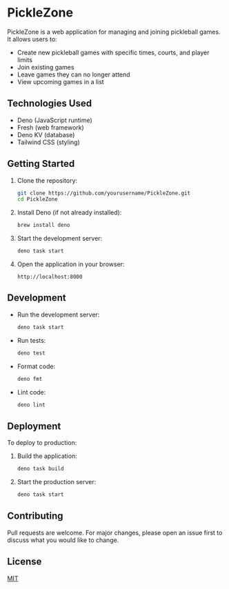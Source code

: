 # PickleZone

PickleZone is a web application for managing and joining pickleball games. It allows users to:

- Create new pickleball games with specific times, courts, and player limits
- Join existing games
- Leave games they can no longer attend
- View upcoming games in a list

## Technologies Used

- Deno (JavaScript runtime)
- Fresh (web framework)
- Deno KV (database)
- Tailwind CSS (styling)

## Getting Started

1. Clone the repository:
   ```bash
   git clone https://github.com/yourusername/PickleZone.git
   cd PickleZone
   ```

2. Install Deno (if not already installed):
   ```bash
   brew install deno
   ```

3. Start the development server:
   ```bash
   deno task start
   ```

4. Open the application in your browser:
   ```
   http://localhost:8000
   ```

## Development

- Run the development server:
  ```bash
  deno task start
  ```

- Run tests:
  ```bash
  deno test
  ```

- Format code:
  ```bash
  deno fmt
  ```

- Lint code:
  ```bash
  deno lint
  ```

## Deployment

To deploy to production:

1. Build the application:
   ```bash
   deno task build
   ```

2. Start the production server:
   ```bash
   deno task start
   ```

## Contributing

Pull requests are welcome. For major changes, please open an issue first to discuss what you would like to change.

## License

[MIT](https://choosealicense.com/licenses/mit/)
